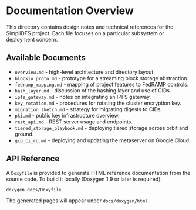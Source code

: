# Documentation Overview

This directory contains design notes and technical references for the SimpliDFS project. Each file focuses on a particular subsystem or deployment concern.

## Available Documents
- `overview.md` - high-level architecture and directory layout.
- `blockio_proto.md` - prototype for a streaming block storage abstraction.
- `fedramp_mapping.md` - mapping of project features to FedRAMP controls.
- `hash_layer.md` - discussion of the hashing layer and use of CIDs.
- `ipfs_gateway.md` - notes on integrating an IPFS gateway.
- `key_rotation.md` - procedures for rotating the cluster encryption key.
- `migration_sketch.md` - strategy for migrating digests to CIDs.
- `pki.md` - public key infrastructure overview.
- `rest_api.md` - REST server usage and endpoints.
- `tiered_storage_playbook.md` - deploying tiered storage across orbit and ground.
- `gcp_ci_cd.md` - deploying and updating the metaserver on Google Cloud.

## API Reference
A `Doxyfile` is provided to generate HTML reference documentation from the source code.
To build it locally (Doxygen 1.9 or later is required):

```sh
doxygen docs/Doxyfile
```

The generated pages will appear under `docs/doxygen/html`.
